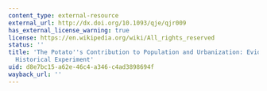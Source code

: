 ```yaml
---
content_type: external-resource
external_url: http://dx.doi.org/10.1093/qje/qjr009
has_external_license_warning: true
license: https://en.wikipedia.org/wiki/All_rights_reserved
status: ''
title: 'The Potato''s Contribution to Population and Urbanization: Evidence from a
  Historical Experiment'
uid: d8e7bc15-a62e-46c4-a346-c4ad3898694f
wayback_url: ''
---
```

